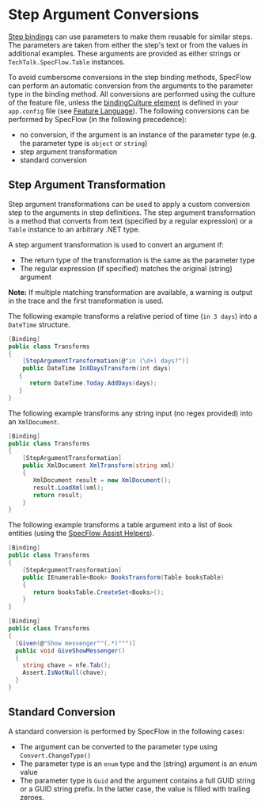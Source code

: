 # Step Argument Conversions

[Step bindings](Step-Definitions.md) can use parameters to make them reusable for similar steps. The parameters are taken from either the step's text or from the values in additional examples. These arguments are provided as either strings or `TechTalk.SpecFlow.Table` instances.

To avoid cumbersome conversions in the step binding methods, SpecFlow can perform an automatic conversion from the arguments to the parameter type in the binding method. All conversions are performed using the culture of the feature file, unless the [bindingCulture element](../Configuration/Configuration.md) is defined in your `app.config` file (see [Feature Language](../Gherkin/Feature-Language.md)). The following conversions can be performed by SpecFlow (in the following precedence):

* no conversion, if the argument is an instance of the parameter type (e.g. the parameter type is `object` or `string`)
* step argument transformation
* standard conversion

## Step Argument Transformation

Step argument transformations can be used to apply a custom conversion step to the arguments in step definitions. The step argument transformation is a method that converts from text (specified by a regular expression) or a `Table` instance to an arbitrary .NET type.

A step argument transformation is used to convert an argument if:

* The return type of the transformation is the same as the parameter type
* The regular expression (if specified) matches the original (string) argument

**Note:** If multiple matching transformation are available, a warning is output in the trace and the first transformation is used.

The following example transforms a relative period of time (`in 3 days`) into a `DateTime` structure.

```c#
[Binding]
public class Transforms
{
    [StepArgumentTransformation(@"in (\d+) days?")]
    public DateTime InXDaysTransform(int days)
   {
      return DateTime.Today.AddDays(days);
   }
}
```

The following example transforms any string input (no regex provided) into an `XmlDocument`.

```c#
[Binding]
public class Transforms
{
    [StepArgumentTransformation]
    public XmlDocument XmlTransform(string xml)
    {
       XmlDocument result = new XmlDocument();
       result.LoadXml(xml);
       return result;
    }
}
```

The following example transforms a table argument into a list of `Book` entities (using the [SpecFlow Assist Helpers](SpecFlow-Assist-Helpers.md)).  

```c#
[Binding]
public class Transforms
{
    [StepArgumentTransformation]
    public IEnumerable<Book> BooksTransform(Table booksTable)
    {
       return booksTable.CreateSet<Books>();
    }
}
```

```c#
[Binding]
public class Transforms
{
  [Given(@"Show messenger""(.*)""")]
  public void GiveShowMessenger()
  {
    string chave = nfe.Tab();
    Assert.IsNotNull(chave);
  }
}
```

## Standard Conversion

A standard conversion is performed by SpecFlow in the following cases:

* The argument can be converted to the parameter type using `Convert.ChangeType()`
* The parameter type is an `enum` type and the (string) argument is an enum value
* The parameter type is `Guid` and the argument contains a full GUID string or a GUID string prefix. In the latter case, the value is filled with trailing zeroes.
